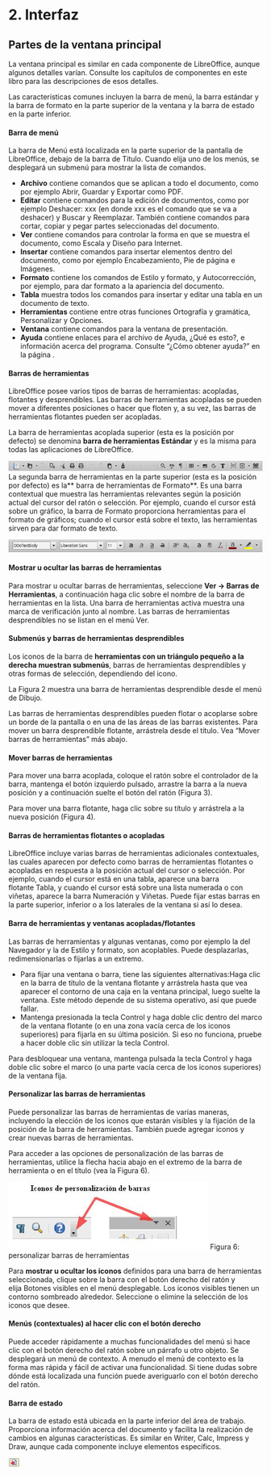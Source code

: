 
# 2. Interfaz

## Partes de la ventana principal

La ventana principal es similar en cada componente de LibreOffice, aunque algunos detalles varían. Consulte los capítulos de componentes en este libro para las descripciones de esos detalles.

Las características comunes incluyen la barra de menú, la barra estándar y la barra de formato en la parte superior de la ventana y la barra de estado en la parte inferior.

#### Barra de menú

La barra de Menú está localizada en la parte superior de la pantalla de LibreOffice, debajo de la barra de Título. Cuando elija uno de los menús, se desplegará un submenú para mostrar la lista de comandos.

- **Archivo** contiene comandos que se aplican a todo el documento, como por ejemplo Abrir, Guardar y Exportar como PDF.
- **Editar** contiene comandos para la edición de documentos, como por ejemplo Deshacer: xxx (en donde xxx es el comando que se va a deshacer) y Buscar y Reemplazar. También contiene comandos para cortar, copiar y pegar partes seleccionadas del documento.
- **Ver** contiene comandos para controlar la forma en que se muestra el documento, como Escala y Diseño para Internet.
- **Insertar** contiene comandos para insertar elementos dentro del documento, como por ejemplo Encabezamiento, Pie de página e Imágenes.
- **Formato** contiene los comandos de Estilo y formato, y Autocorrección, por ejemplo, para dar formato a la apariencia del documento.
- **Tabla** muestra todos los comandos para insertar y editar una tabla en un documento de texto.
- **Herramientas** contiene entre otras funciones Ortografía y gramática, Personalizar y Opciones.
- **Ventana** contiene comandos para la ventana de presentación.
- **Ayuda** contiene enlaces para el archivo de Ayuda, ¿Qué es esto?, e información acerca del programa. Consulte “¿Cómo obtener ayuda?” en la página .

#### Barras de herramientas

LibreOffice posee varios tipos de barras de herramientas: acopladas, flotantes y desprendibles. Las barras de herramientas acopladas se pueden mover a diferentes posiciones o hacer que floten y, a su vez, las barras de herramientas flotantes pueden ser acopladas.

La barra de herramientas acoplada superior (esta es la posición por defecto) se denomina **barra de herramientas Estándar** y es la misma para todas las aplicaciones de LibreOffice.

![](https://raw.githubusercontent.com/catedu/libreOffice-la-suite-ofimatica-libre/master/img/Seleccion_207.png)
La segunda barra de herramientas en la parte superior (esta es la posición por defecto) es la** barra de herramientas de Formato**. Es una barra contextual que muestra las herramientas relevantes según la posición actual del cursor del ratón o selección. Por ejemplo, cuando el cursor está sobre un gráfico, la barra de Formato proporciona herramientas para el formato de gráficos; cuando el cursor está sobre el texto, las herramientas sirven para dar formato de texto.

![](https://raw.githubusercontent.com/catedu/libreOffice-la-suite-ofimatica-libre/master/img/Seleccion_208.png)
#### **Mostrar u ocultar las barras de herramientas**

Para mostrar u ocultar barras de herramientas, seleccione **Ver → Barras de Herramientas**, a continuación haga clic sobre el nombre de la barra de herramientas en la lista. Una barra de herramientas activa muestra una marca de verificación junto al nombre. Las barras de herramientas desprendibles no se listan en el menú Ver.

#### **Submenús y barras de herramientas desprendibles**

Los iconos de la barra de **herramientas con un triángulo pequeño a la derecha muestran submenús**, barras de herramientas desprendibles y otras formas de selección, dependiendo del icono.

La Figura 2 muestra una barra de herramientas desprendible desde el menú de Dibujo.

Las barras de herramientas desprendibles pueden flotar o acoplarse sobre un borde de la pantalla o en una de las áreas de las barras existentes. Para mover un barra desprendible flotante, arrástrela desde el título. Vea “Mover barras de herramientas” más abajo.







#### Mover barras de herramientas

Para mover una barra acoplada, coloque el ratón sobre el controlador de la barra, mantenga el botón izquierdo pulsado, arrastre la barra a la nueva posición y a continuación suelte el botón del ratón (Figura 3).

Para mover una barra flotante, haga clic sobre su título y arrástrela a la nueva posición (Figura 4).









#### Barras de herramientas flotantes o acopladas

LibreOffice incluye varias barras de herramientas adicionales contextuales, las cuales aparecen por defecto como barras de herramientas flotantes o acopladas en respuesta a la posición actual del cursor o selección. Por ejemplo, cuando el cursor está en una tabla, aparece una barra flotante Tabla, y cuando el cursor está sobre una lista numerada o con viñetas, aparece la barra Numeración y Viñetas. Puede fijar estas barras en la parte superior, inferior o a los laterales de la ventana si así lo desea.

#### Barra de herramientas y ventanas acopladas/flotantes

Las barras de herramientas y algunas ventanas, como por ejemplo la del Navegador y la de Estilo y formato, son acoplables. Puede desplazarlas, redimensionarlas o fijarlas a un extremo.

- Para fijar una ventana o barra, tiene las siguientes alternativas:Haga clic en la barra de título de la ventana flotante y arrástrela hasta que vea aparecer el contorno de una caja en la ventana principal, luego suelte la ventana. Este método depende de su sistema operativo, así que puede fallar.
- Mantenga presionada la tecla Control y haga doble clic dentro del marco de la ventana flotante (o en una zona vacía cerca de los iconos superiores) para fijarla en su última posición. Si eso no funciona, pruebe a hacer doble clic sin utilizar la tecla Control.

Para desbloquear una ventana, mantenga pulsada la tecla Control y haga doble clic sobre el marco (o una parte vacía cerca de los iconos superiores) de la ventana fija.



#### Personalizar las barras de herramientas

Puede personalizar las barras de herramientas de varias maneras, incluyendo la elección de los iconos que estarán visibles y la fijación de la posición de la barra de herramientas. También puede agregar iconos y crear nuevas barras de herramientas.

Para acceder a las opciones de personalización de las barras de herramientas, utilice la flecha hacia abajo en el extremo de la barra de herramienta o en el título (vea la Figura 6).

![](https://raw.githubusercontent.com/catedu/libreOffice-la-suite-ofimatica-libre/master/img/image14.jpg)
Figura 6: personalizar barras de herramientas

Para **mostrar u ocultar los iconos** definidos para una barra de herramientas seleccionada, clique sobre la barra con el botón derecho del ratón y elija Botones visibles en el menú desplegable. Los iconos visibles tienen un contorno sombreado alrededor. Seleccione o elimine la selección de los iconos que desee.







#### Menús (contextuales) al hacer clic con el botón derecho

Puede acceder rápidamente a muchas funcionalidades del menú si hace clic con el botón derecho del ratón sobre un párrafo u otro objeto. Se desplegará un menú de contexto. A menudo el menú de contexto es la forma mas rápida y fácil de activar una funcionalidad. Si tiene dudas sobre dónde está localizada una función puede averiguarlo con el botón derecho del ratón.

#### Barra de estado

La barra de estado está ubicada en la parte inferior del área de trabajo. Proporciona información acerca del documento y facilita la realización de cambios en algunas características. Es similar en Writer, Calc, Impress y Draw, aunque cada componente incluye elementos específicos.







![](https://raw.githubusercontent.com/catedu/libreOffice-la-suite-ofimatica-libre/master/img/image18.png)
